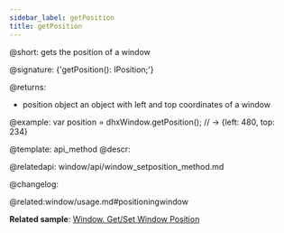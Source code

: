 ```yaml
---
sidebar_label: getPosition
title: getPosition
---          
```


@short: gets the position of a window

@signature: {'getPosition(): IPosition;'}

@returns:
- position		object		an object with left and top coordinates of a window

@example:
var position = dhxWindow.getPosition(); // -> {left: 480, top: 234}


@template: api_method
@descr:



@relatedapi:
window/api/window_setposition_method.md


@changelog:

@related:window/usage.md#positioningwindow

**Related sample**: [Window. Get/Set Window Position](https://snippet.dhtmlx.com/hc3ronrk)
